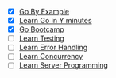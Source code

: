 - [x] [Go By Example](http://gobyexample.com/)
- [x] [Learn Go in Y minutes](http://learnxinyminutes.com/docs/go/)
- [x] [Go Bootcamp](http://www.golangbootcamp.com/book)
- [ ] [Learn Testing](https://github.com/golang/go/wiki/LearnTesting)
- [ ] [Learn Error Handling](https://github.com/golang/go/wiki/LearnErrorHandling)
- [ ] [Learn Concurrency](https://github.com/golang/go/wiki/LearnConcurrency)
- [ ] [Learn Server Programming](https://github.com/golang/go/wiki/LearnServerProgramming)